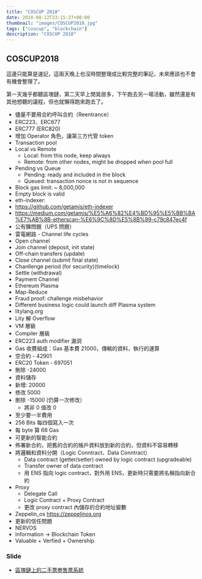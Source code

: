 ```yaml
---
title: "COSCUP 2018"
date: 2018-08-12T23:15:27+08:00
thumbnail: "images/COSCUP2018.jpg"
tags: ["coscup", "blockchain"]
description: "COSCUP 2018"
---
```


## COSCUP2018

這邊只能算是速記，這兩天晚上也沒時間整理成比較完整的筆記，未來應該也不會有機會整理了。

第一天幾乎都聽區塊鏈，第二天早上閒晃居多，下午跑去另一場活動，雖然還是有其他想聽的議程，但也就懶得跑來跑去了。

* 儘量不要用合約呼叫合約（Reentrance）
* ERC223、ERC677
* ERC777 (ERC820)
 * 增加 Operator 角色，讓第三方代管 token
* Transaction pool
 * Local vs Remote
     * Local: from this node, keep always
     * Remote: from other nodes, might be dropped when pool full
 * Pending vs Queue
     * Pending: ready and included in the block
     * Queued: transaction nonce is not in sequence
* Block gas limit: ~ 8,000,000
* Empty block is valid
* eth-indexer: 
 * https://github.com/getamis/eth-indexer
 * https://medium.com/getamis/%E5%A6%82%E4%BD%95%E5%BB%BA%E7%AB%8B-etherscan-%E6%9C%8D%E5%8B%99-c79c847ec4f
* 公有鍊問題（UPS 問題）
* 雷電網路 - Channel life cycles
 * Open channel
 * Join channel (deposit, init state)
 * Off-chain transfers (update)
 * Close channel (submit final state)
 * Chanllenge period (for security)(timelock)
 * Settle (withdrawal)
* Payment Channel
* Ethereum Plasma
 * Map-Reduce
 * Fraud proof: challenge misbehavior
 * Different business logic could launch diff Plasma system
* litylang.org
* Lity 解 Overflow
 * VM 層級
 * Compiler 層級
* ERC223 auth modifier 漏洞
* Gas 收費組成：Gas 基本費 21000，傳輸的資料，執行的運算
 * 空合約 - 42901
 * ERC20 Token - 697051
 * 刪除 -24000
* 資料儲存
 * 新增: 20000
 * 修改 5000
 * 刪除 -15000 (仍算一次修改）
     * 將非 0 值改 0
 * 至少要一半費用
 * 256 Bits 每四個寫入一次
* 每 byte 算 68 Gas
* 可更新的智能合約
 * 佈署新合約，把舊的合約的帳戶資料放到新的合約，但資料不容易轉移
 * 將邏輯和資料分開（Logic Conntract、Data Conntract）
     * Data contract (getter/setter) owned by logic contract (upgradeable)
     * Transfer owner of data contract
     * 用 ENS 指向 logic contract，對外用 ENS，更新時只需要將名稱指向新合約
 * Proxy
     * Delegate Call
     * Logic Contract + Proxy Contract
     * 更改 proxy contract 內儲存的合約地址變數
 * Zeppelin_os https://zeppelinos.org
 * 更新的信任問題
* NERVOS
* Information -> Blockchain Token
 * Valuable + Verfied + Ownership

### Slide

* [區塊鏈上的二手票劵售票系統](https://docs.google.com/presentation/d/1j0NM_ZDc-7_ImVro3eauKThlj2CjhUqB2QKPrpBuGiM/edit?usp=sharing)